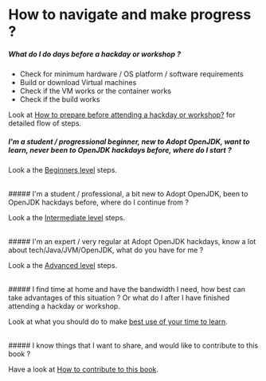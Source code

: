 # How to navigate and make progress ?

##### What do I do days before a hackday or workshop ?
- Check for minimum hardware / OS platform / software requirements
- Build or download Virtual machines
- Check if the VM works or the container works
- Check if the build works

Look at [How to prepare before attending a hackday or workshop?](prepare-before-hackday.md) for detailed flow of steps.

##### I'm a student / progressional beginner, new to Adopt OpenJDK, want to learn, never been to OpenJDK hackdays before, where do I start ?
Look a the [Beginners level](beginners-level.md) steps.

<br/>
##### I'm a student / professional, a bit new to Adopt OpenJDK, been to OpenJDK hackdays before, where do I continue from ?

Look a the [Intermediate level](intermediate-level.md) steps.

<br/>
##### I'm an expert / very regular at Adopt OpenJDK hackdays, know a lot about tech/Java/JVM/OpenJDK, what do you have for me ?

Look a the [Advanced level](advanced-level.md) steps.

<br/>
##### I find time at home and have the bandwidth I need, how best can take advantages of this situation ? Or what do I after I have finished attending a hackday or workshop.

Look at what you should do to make [best use of your time to learn](free-time-ample-bandwidth.md).

<br/>
##### I know things that I want to share, and would like to contribute to this book ?

Have a look at [How to contribute to this book](../contribute.md).

<br/>